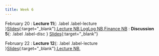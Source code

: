 ```yaml
---
title: Week 6
---
```


February 20
: **Lecture 11**{: .label .label-lecture }[Slides](https://docs.google.com/presentation/d/1jGGBeZwaIrwXQVSUcNrh1kqLTFbGIefTWEvJJ8zZlzA/edit?usp=sharing){:target="_blank"},[Lecture NB](https://data100.datahub.berkeley.edu/hub/user-redirect/git-pull?repo=https%3A%2F%2Fgithub.com%2FUCB-Econ-148%2Fecon148-sp24&branch=main&urlpath=lab%2Ftree%2Fecon148-sp24%2Flec%2FLec6.1%2FViz-1.ipynb),[LogLog NB](https://data100.datahub.berkeley.edu/hub/user-redirect/git-pull?repo=https%3A%2F%2Fgithub.com%2FUCB-Econ-148%2Fecon148-sp24&branch=main&urlpath=lab%2Ftree%2Fecon148-sp24%2Flec%2FLec6.1%2FAvocados_Log.ipynb),[Finance NB](https://data100.datahub.berkeley.edu/hub/user-redirect/git-pull?repo=https%3A%2F%2Fgithub.com%2FUCB-Econ-148%2Fecon148-sp24&branch=main&urlpath=lab%2Ftree%2Fecon148-sp24%2Flec%2FLec6.1%2FFinanceDemo.ipynb)
: **Discussion 5**{: .label .label-disc } [Slides](https://docs.google.com/presentation/d/1WuZ9BqfaxJUw2QukB294VpxfZRiusm7hOLPcRhc-5cQ/edit?usp=sharing){:target="_blank"}


February 22
: **Lecture 12**{: .label .label-lecture }[Slides](https://docs.google.com/presentation/d/1C4A1PsgzgAxZm1fd-a3veS6txpeshOo-sWrJcNdTJdg/edit?usp=sharing){:target="_blank"},[Lecture NB](https://data100.datahub.berkeley.edu/hub/user-redirect/git-pull?repo=https%3A%2F%2Fgithub.com%2FUCB-Econ-148%2Fecon148-sp24&branch=main&urlpath=lab%2Ftree%2Fecon148-sp24%2Flec%2FLec6.2%2Fall_counties.ipynb),


